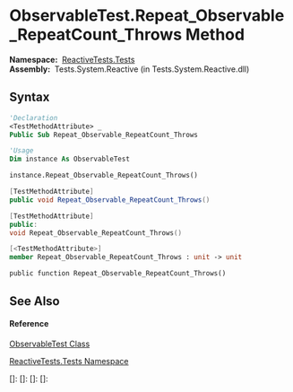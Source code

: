 # ObservableTest.Repeat\_Observable\_RepeatCount\_Throws Method

**Namespace:**  [ReactiveTests.Tests](ReactiveTests.Tests\ReactiveTests.Tests.md)  
**Assembly:**  Tests.System.Reactive (in Tests.System.Reactive.dll)

## Syntax

```vb
'Declaration
<TestMethodAttribute> _
Public Sub Repeat_Observable_RepeatCount_Throws
```

```vb
'Usage
Dim instance As ObservableTest

instance.Repeat_Observable_RepeatCount_Throws()
```

```csharp
[TestMethodAttribute]
public void Repeat_Observable_RepeatCount_Throws()
```

```c++
[TestMethodAttribute]
public:
void Repeat_Observable_RepeatCount_Throws()
```

```fsharp
[<TestMethodAttribute>]
member Repeat_Observable_RepeatCount_Throws : unit -> unit 
```

```jscript
public function Repeat_Observable_RepeatCount_Throws()
```

## See Also

#### Reference

[ObservableTest Class](ObservableTest\ObservableTest.md)

[ReactiveTests.Tests Namespace](ReactiveTests.Tests\ReactiveTests.Tests.md)

[]: 
[]: 
[]: 
[]: 
